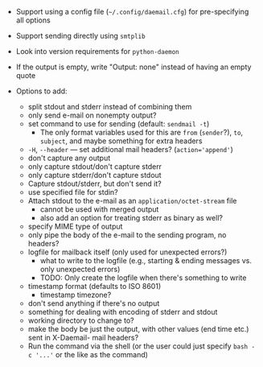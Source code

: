 - Support using a config file (`~/.config/daemail.cfg`) for pre-specifying all
  options
- Support sending directly using `smtplib`
- Look into version requirements for `python-daemon`
- If the output is empty, write "Output: none" instead of having an empty quote

- Options to add:
    - split stdout and stderr instead of combining them
    - only send e-mail on nonempty output?
    - set command to use for sending (default: `sendmail -t`)
        - The only format variables used for this are `from` (`sender`?), `to`,
          `subject`, and maybe something for extra headers
    - `-H`, `--header` — set additional mail headers? (`action='append'`)
    - don't capture any output
    - only capture stdout/don't capture stderr
    - only capture stderr/don't capture stdout
    - Capture stdout/stderr, but don't send it?
    - use specified file for stdin?
    - Attach stdout to the e-mail as an `application/octet-stream` file
        - cannot be used with merged output
        - also add an option for treating stderr as binary as well?
    - specify MIME type of output
    - only pipe the body of the e-mail to the sending program, no headers?
    - logfile for mailback itself (only used for unexpected errors?)
        - what to write to the logfile (e.g., starting & ending messages vs.
          only unexpected errors)
        - TODO: Only create the logfile when there's something to write
    - timestamp format (defaults to ISO 8601)
        - timestamp timezone?
    - don't send anything if there's no output
    - something for dealing with encoding of stderr and stdout
    - working directory to change to?
    - make the body be just the output, with other values (end time etc.) sent
      in X-Daemail- mail headers?
    - Run the command via the shell (or the user could just specify `bash -c
      '...'` or the like as the command)
